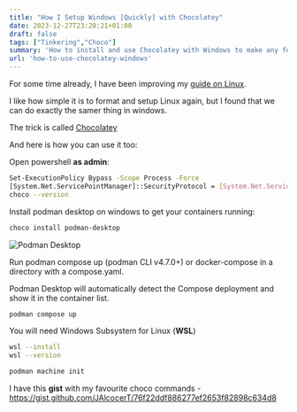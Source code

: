 ```yaml
---
title: "How I Setup Windows [Quickly] with Chocolatey"
date: 2023-12-27T23:20:21+01:00
draft: false
tags: ["Tinkering","Choco"]
summary: 'How to install and use Chocolatey with Windows to make any format C simpler.'
url: 'how-to-use-chocolatey-windows'
---
```



For some time already, I have been improving my [guide on Linux](https://github.com/JAlcocerT/Linux).

I like how simple it is to format and setup Linux again, but I found that we can do exactly the samer thing in windows.

The trick is called [Chocolatey](https://jalcocert.github.io/Linux/docs/#how-to-start-my-linux-journey)

And here is how you can use it too:

Open powershell **as admin**:

```sh
Set-ExecutionPolicy Bypass -Scope Process -Force
[System.Net.ServicePointManager]::SecurityProtocol = [System.Net.ServicePointManager]::SecurityProtocol -bor 3072; iex ((New-Object System.Net.WebClient).DownloadString('https://chocolatey.org/install.ps1'))
choco --version
```

Install podman desktop on windows to get your containers running:

```sh
choco install podman-desktop
```

![Podman Desktop](/blog_img/selfh/podmandesktop.png)

Run podman compose up (podman CLI v4.7.0+) or docker-compose in a directory with a compose.yaml.

Podman Desktop will automatically detect the Compose deployment and show it in the container list.

```sh
podman compose up
```

You will need Windows Subsystem for Linux (**WSL**)

```sh
wsl --install
wsl --version
```

```sh
podman machine init
```

I have this **gist** with my favourite choco commands - https://gist.github.com/JAlcocerT/76f22ddf886277ef2653f82898c634d8       